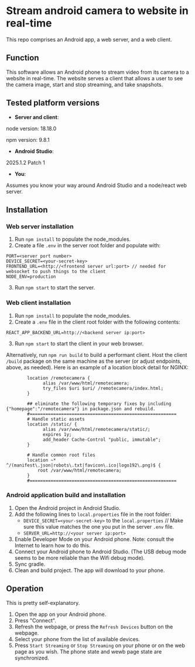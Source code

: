 # Stream android camera to website in real-time
This repo comprises an Android app, a web server, and a web client.

## Function
This software allows an Android phone to stream video from its camera to a website in real-time.  The website serves a client that allows a user to see the camera image, start and stop streaming, and take snapshots.

## Tested platform versions
* __Server and client__:

node version: 18.18.0

npm version: 9.8.1

* __Android Studio__:

2025.1.2 Patch 1
  
* __You__:
  
Assumes you know your way around Android Studio and a node/react web server.

## Installation

### Web server installation
1. Run `npm install` to populate the node_modules.
2. Create a file `.env` in the server root folder and populate with:
```
PORT=<server port number>
DEVICE_SECRET=<your-secret-key>
FRONTEND_URL=<http://<frontend server url:port> // needed for websocket to push things to the client
NODE_ENV=production
```
3. Run `npm start` to start the server.

### Web client installation
1. Run `npm install` to populate the node_modules.
2. Create a `.env` file in the client root folder with the following contents:
 ```
 REACT_APP_BACKEND_URL=http://<backend server ip:port>
 ```
3. Run `npm start` to start the client in your web browser.

Alternatively, run `npm run build` to build a performant client. Host the client `/build` package on the same machine as the server (or adjust endpoints, above, as needed).  Here is an example of a location block detail for NGINX:

```
        location /remotecamera {
              alias /var/www/html/remotecamera;
              try_files $uri $uri/ /remotecamera/index.html;
        }

        ## eliminate the following temporary fixes by including {"homepage":"/remotecamera"} in package.json and rebuild.
        #========================================================
        # Handle static assets
        location /static/ {
              alias /var/www/html/remotecamera/static/;
              expires 1y;
              add_header Cache-Control "public, immutable";
        }

        # Handle common root files
        location ~* ^/(manifest\.json|robots\.txt|favicon\.ico|logo192\.png)$ {
            root /var/www/html/remotecamera;
        }
        #========================================================

```

### Android application build and installation
1. Open the Android project in Android Studio.
2. Add the following lines to `local.properties` file in the root folder:
   - `DEVICE_SECRET=<your-secret-key>` to the `local.properties` //  Make sure this value matches the one you put in the server `.env` file.
   - `SERVER_URL=http://<your server ip:port>`
3. Enable Developer Mode on your Android phone.  Note: consult the Internet to learn how to do this.
4. Connect your Android phone to Android Studio. (The USB debug mode seems to be more reliable than the Wifi debug mode).
5. Sync gradle.
6. Clean and build project. The app will download to your phone.

## Operation
This is pretty self-explanatory.
1. Open the app on your Android phone.
2. Press "Connect".
3. Refresh the webpage, or press the `Refresh Devices` button on the webpage.
4. Select your phone from the list of available devices.
5. Press `Start Streaming` or `Stop Streaming` on your phone or on the web page as you wish.  The phone state and wewb page state are synchronized.

   
